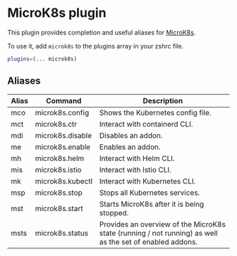 # MicroK8s plugin

This plugin provides completion and useful aliases for [MicroK8s](https://microk8s.io/).

To use it, add `microk8s` to the plugins array in your zshrc file.

```zsh
plugins=(... microk8s)
```

## Aliases

| Alias | Command          | Description                                                                                              |
|-------|------------------|----------------------------------------------------------------------------------------------------------|
| mco   | microk8s.config  | Shows the Kubernetes config file.                                                                        |
| mct   | microk8s.ctr     | Interact with containerd CLI.                                                                            |
| mdi   | microk8s.disable | Disables an addon.                                                                                       |
| me    | microk8s.enable  | Enables an addon.                                                                                        |
| mh    | microk8s.helm    | Interact with Helm CLI.                                                                                  |
| mis   | microk8s.istio   | Interact with Istio CLI.                                                                                 |
| mk    | microk8s.kubectl | Interact with Kubernetes CLI.                                                                            |
| msp   | microk8s.stop    | Stops all Kubernetes services.                                                                           |
| mst   | microk8s.start   | Starts MicroK8s after it is being stopped.                                                               |
| msts  | microk8s.status  | Provides an overview of the MicroK8s state (running / not running) as well as the set of enabled addons. |
